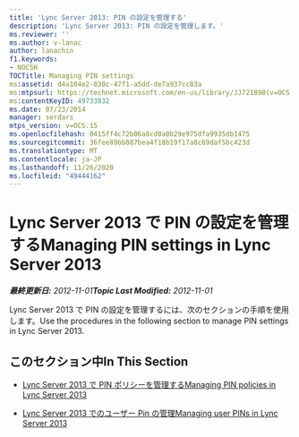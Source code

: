 ```yaml
---
title: 'Lync Server 2013: PIN の設定を管理する'
description: 'Lync Server 2013: PIN の設定を管理します。'
ms.reviewer: ''
ms.author: v-lanac
author: lanachin
f1.keywords:
- NOCSH
TOCTitle: Managing PIN settings
ms:assetid: d4a104e2-830c-47f1-a5dd-de7a937cc83a
ms:mtpsurl: https://technet.microsoft.com/en-us/library/JJ721898(v=OCS.15)
ms:contentKeyID: 49733832
ms.date: 07/23/2014
manager: serdars
mtps_version: v=OCS.15
ms.openlocfilehash: 0415ff4c72b06a8cd0a0b29e975dfa9935db1475
ms.sourcegitcommit: 36fee89bb887bea4f18b19f17a8c69daf5bc423d
ms.translationtype: MT
ms.contentlocale: ja-JP
ms.lasthandoff: 11/26/2020
ms.locfileid: "49444162"
---
```

# <a name="managing-pin-settings-in-lync-server-2013"></a><span data-ttu-id="d4394-103">Lync Server 2013 で PIN の設定を管理する</span><span class="sxs-lookup"><span data-stu-id="d4394-103">Managing PIN settings in Lync Server 2013</span></span>

<div data-xmlns="http://www.w3.org/1999/xhtml">

<div class="topic" data-xmlns="http://www.w3.org/1999/xhtml" data-msxsl="urn:schemas-microsoft-com:xslt" data-cs="https://msdn.microsoft.com/">

<div data-asp="https://msdn2.microsoft.com/asp">



</div>

<div id="mainSection">

<div id="mainBody"><span data-ttu-id="d4394-104">

<span> </span></span><span class="sxs-lookup"><span data-stu-id="d4394-104">

<span> </span></span></span>

<span data-ttu-id="d4394-105">_**最終更新日:** 2012-11-01_</span><span class="sxs-lookup"><span data-stu-id="d4394-105">_**Topic Last Modified:** 2012-11-01_</span></span>

<span data-ttu-id="d4394-106">Lync Server 2013 で PIN の設定を管理するには、次のセクションの手順を使用します。</span><span class="sxs-lookup"><span data-stu-id="d4394-106">Use the procedures in the following section to manage PIN settings in Lync Server 2013.</span></span>

<div>

## <a name="in-this-section"></a><span data-ttu-id="d4394-107">このセクション中</span><span class="sxs-lookup"><span data-stu-id="d4394-107">In This Section</span></span>

  - [<span data-ttu-id="d4394-108">Lync Server 2013 で PIN ポリシーを管理する</span><span class="sxs-lookup"><span data-stu-id="d4394-108">Managing PIN policies in Lync Server 2013</span></span>](lync-server-2013-managing-pin-policies.md)

  - [<span data-ttu-id="d4394-109">Lync Server 2013 でのユーザー Pin の管理</span><span class="sxs-lookup"><span data-stu-id="d4394-109">Managing user PINs in Lync Server 2013</span></span>](lync-server-2013-managing-user-pins.md)

<span data-ttu-id="d4394-110"></div>

</div>

<span> </span>

</div>

</div>

</span><span class="sxs-lookup"><span data-stu-id="d4394-110"></div>

</div>

<span> </span>

</div>

</div>

</span></span></div>

